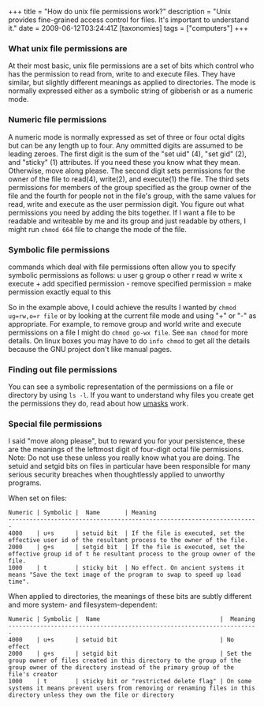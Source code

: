 +++
title = "How do unix file permissions work?"
description = "Unix provides fine-grained access control for files. It's important to understand it."
date = 2009-06-12T03:24:41Z
[taxonomies]
tags = ["computers"]
+++


### What unix file permissions are

At their most basic, unix file permissions are a set of bits which
control who has the permission to read from, write to and execute
files. They have similar, but slightly different meanings as applied to
directories. The mode is normally expressed either as a symbolic string
of gibberish or as a numeric mode.

### Numeric file permissions

A numeric mode is normally expressed as set of three or four octal
digits but can be any length up to four. Any ommitted digits are
assumed to be leading zeroes. The first digit is the sum of the "set
uid" (4), "set gid" (2), and "sticky" (1) attributes. If you need these
you know what they mean. Otherwise, move along please. The second digit
sets permissions for the owner of the file to read(4), write(2), and
execute(1) the file. The third sets permissions for members of the
group specified as the group owner of the file and the fourth for
people not in the file's group, with the same values for read, write
and execute as the user permission digit. You figure out what
permissions you need by adding the bits together. If I want a file to
be readable and writeable by me and its group and just readable by
others, I might run `chmod 664` file to change the mode of the file.

### Symbolic file permissions

commands which deal with file permissions often allow you to specify
symbolic permissions as follows: u user g group o other r read w write
x execute + add specified permission - remove specified permission =
make permission exactly equal to this

So in the example above, I could achieve the results I wanted by
`chmod ug=rw,o=r file` or by looking at the current file mode and using "+" or
"-" as appropriate. For example, to remove group and world write and
execute permissions on a file I might do `chmod go-wx file`. See `man chmod`
for more details. On linux boxes you may have to do `info chmod` to
get all the details because the GNU project don't like manual pages.

### Finding out file permissions

You can see a symbolic representation of the permissions on a file or
directory by using `ls -l`. If you want to understand why files you
create get the permissions they do, read about how [umasks][5] work.

### Special file permissions

I said "move along please", but to reward you for your persistence,
these are the meanings of the leftmost digit of four-digit octal file
permissions. Note: Do not use these unless you really know what you are
doing. The setuid and setgid bits on files in particular have been
responsible for many serious security breaches when thoughtlessly
applied to unworthy programs.

When set on files:

```
Numeric | Symbolic |  Name       | Meaning
-----------------------------------------------------------------------
4000    | u+s      | setuid bit  | If the file is executed, set the effective user id of the resultant process to the owner of the file.
2000    | g+s      | setgid bit  | If the file is executed, set the effective group id of t he resultant process to the group owner of the file.
1000    | t        | sticky bit  | No effect. On ancient systems it means "Save the text image of the program to swap to speed up load time".
```

When applied to directories, the meanings of these bits are subtly
different and more system- and filesystem-dependent:

```
Numeric | Symbolic |  Name                                  |  Meaning
-----------------------------------------------------------------------
4000    | u+s      | setuid bit                             | No effect
2000    | g+s      | setgid bit                             | Set the group owner of files created in this directory to the group of the group owner of the directory instead of the primary group of the file's creator
1000    | t        | sticky bit or "restricted delete flag" | On some systems it means prevent users from removing or renaming files in this directory unless they own the file or directory
```

[5]: /articles/umasks

